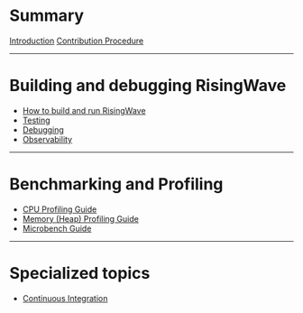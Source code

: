 # Summary

[Introduction](./intro.md)
[Contribution Procedure](./contribution.md)

---

# Building and debugging RisingWave

- [How to build and run RisingWave](./build-and-run/intro.md)
- [Testing](./tests/intro.md)
- [Debugging](./debugging.md)
- [Observability](./observability.md)

---

# Benchmarking and Profiling

- [CPU Profiling Guide](./benchmark-and-profile/cpu-profiling.md)
- [Memory (Heap) Profiling Guide](./benchmark-and-profile/memory-profiling.md)
- [Microbench Guide](./benchmark-and-profile/microbenchmarks.md)

---

# Specialized topics

- [Continuous Integration](./ci.md)

<!--

TODO:

- [RiseDev](./risedev.md)
- [Error Handling](./error-handling.md)
- [Develop Connector]()
    - [Connector e2e tests]()
    - [integration tests]()
- [Compile time]()
    - [Crate organization]()
    - [Optimize for compile time]()
- [Adding dependencies]
